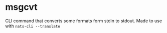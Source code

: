 # msgcvt
CLI command that converts some formats form stdin to stdout. Made to use with `nats-cli --translate`

